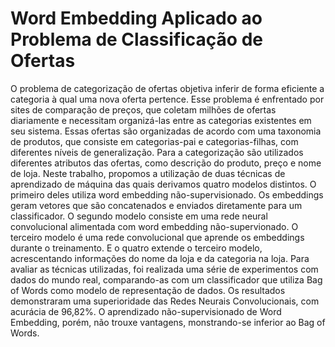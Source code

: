 # Word Embedding Aplicado ao Problema de Classificação de Ofertas


O problema de categorização de ofertas objetiva inferir de forma eficiente a categoria à qual uma nova oferta pertence. Esse problema é enfrentado por sites de comparação de preços, que coletam milhões de ofertas diariamente e necessitam organizá-las entre as categorias existentes em seu sistema. Essas ofertas são organizadas de acordo com uma taxonomia de produtos, que consiste em categorias-pai e categorias-filhas, com diferentes níveis de generalização. Para a categorização são utilizados diferentes atributos das ofertas, como descrição do produto, preço e nome de loja. Neste trabalho, propomos a utilização de duas técnicas de aprendizado de máquina das quais derivamos quatro modelos distintos.  O primeiro deles utiliza word embedding não-supervisionado. Os embeddings geram vetores que são concatenados e enviados diretamente para um classificador. O segundo modelo consiste em uma rede neural convolucional alimentada com word embedding não-supervionado. O terceiro modelo é uma rede convolucional que aprende os embeddings durante o treinamento. E o quatro extende o terceiro modelo, acrescentando informações do nome da loja e da categoria na loja. Para avaliar as técnicas utilizadas, foi realizada uma série de experimentos com dados do mundo real, comparando-as com um classificador que utiliza Bag of Words como modelo de representação de dados. Os resultados demonstraram uma superioridade das Redes Neurais Convolucionais, com acurácia de 96,82%. O aprendizado não-supervisionado de Word Embedding, porém, não trouxe vantagens, monstrando-se inferior ao Bag of Words.
